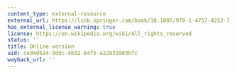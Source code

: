 ```yaml
---
content_type: external-resource
external_url: https://link.springer.com/book/10.1007/978-1-4757-4252-7
has_external_license_warning: true
license: https://en.wikipedia.org/wiki/All_rights_reserved
status: ''
title: Online version
uid: ced4d524-3ddc-4b32-84f5-a22931983bfc
wayback_url: ''
---
```

